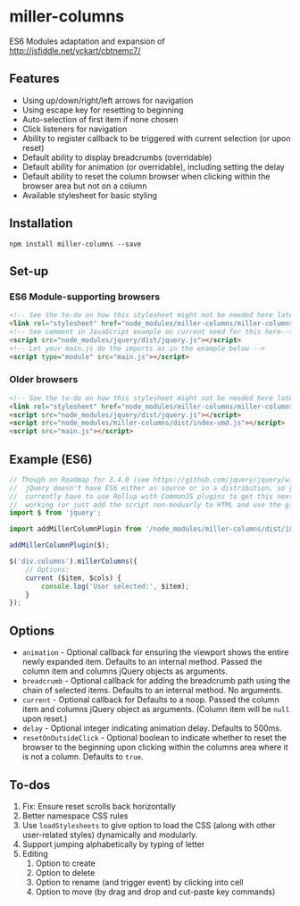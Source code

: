 # miller-columns

ES6 Modules adaptation and expansion of
<http://jsfiddle.net/yckart/cbtnemc7/>

## Features

- Using up/down/right/left arrows for navigation
- Using escape key for resetting to beginning
- Auto-selection of first item if none chosen
- Click listeners for navigation
- Ability to register callback to be triggered with current selection
    (or upon reset)
- Default ability to display breadcrumbs (overridable)
- Default ability for animation (or overridable), including setting the delay
- Default ability to reset the column browser when clicking within the browser
    area but not on a column
- Available stylesheet for basic styling

## Installation

`npm install miller-columns --save`

## Set-up

### ES6 Module-supporting browsers

```html
<!-- See the to-do on how this stylesheet might not be needed here later -->
<link rel="stylesheet" href="node_modules/miller-columns/miller-columns.css" />
<!-- See comment in JavaScript example on current need for this here-->
<script src="node_modules/jquery/dist/jquery.js"></script>
<!-- Let your main.js do the imports as in the example below -->
<script type="module" src="main.js"></script>
```

### Older browsers

```html
<!-- See the to-do on how this stylesheet might not be needed here later -->
<link rel="stylesheet" href="node_modules/miller-columns/miller-columns.css" />
<script src="node_modules/jquery/dist/jquery.js"></script>
<script src="node_modules/miller-columns/dist/index-umd.js"></script>
<script src="main.js"></script>
```

## Example (ES6)

```js
// Though on Roadmap for 3.4.0 (see https://github.com/jquery/jquery/wiki/Roadmap),
//  jQuery doesn't have ES6 either as source or in a distribution, so you
//  currently have to use Rollup with CommonJS plugins to get this next line
//  working (or just add the script non-moduarly to HTML and use the global `$`)
import $ from 'jquery';

import addMillerColumnPlugin from '/node_modules/miller-columns/dist/index-es.min.js';

addMillerColumnPlugin($);

$('div.columns').millerColumns({
    // Options:
    current ($item, $cols) {
        console.log('User selected:', $item);
    }
});
```

## Options

- `animation` - Optional callback for ensuring the viewport shows the
    entire newly expanded item. Defaults to an internal method. Passed the
    column item and columns jQuery objects as arguments.
- `breadcrumb` - Optional callback for adding the breadcrumb path using the
    chain of selected items. Defaults to an internal method. No arguments.
- `current` - Optional callback for Defaults to a noop. Passed the
    column item and columns jQuery object as arguments. (Column item will be
    `null` upon reset.)
- `delay` - Optional integer indicating animation delay. Defaults to 500ms.
- `resetOnOutsideClick` - Optional boolean to indicate whether to reset the
    browser to the beginning upon clicking within the columns area where
    it is not a column. Defaults to `true`.

## To-dos

1. Fix: Ensure reset scrolls back horizontally
1. Better namespace CSS rules
1. Use `loadStylesheets` to give option to load the CSS (along with other
    user-related styles) dynamically and modularly.
1. Support jumping alphabetically by typing of letter
1. Editing
    1. Option to create
    1. Option to delete
    1. Option to rename (and trigger event) by clicking into cell
    1. Option to move (by drag and drop and cut-paste key commands)
